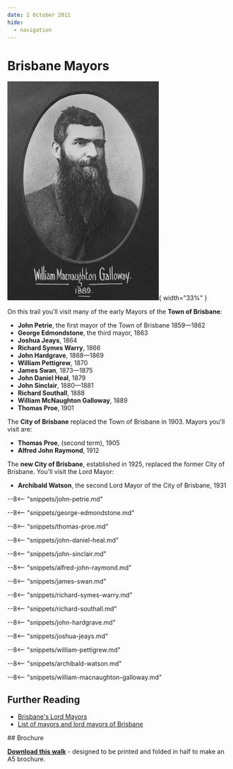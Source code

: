```yaml
---
date: 2 October 2011
hide:
  - navigation
---
```


# Brisbane Mayors  

![](../assets/william-macnaughton-galloway.jpg){ width="33%" }

On this trail you'll visit many of the early Mayors of the **Town of Brisbane**: 

- **John Petrie**, the first mayor of the Town of Brisbane 1859—1862
- **George Edmondstone**, the third mayor, 1863
- **Joshua Jeays**, 1864
- **Richard Symes Warry**, 1866
- **John Hardgrave**, 1868—1869
- **William Pettigrew**, 1870
- **James Swan**, 1873—1875
- **John Daniel Heal**, 1879
- **John Sinclair**, 1880—1881
- **Richard Southall**, 1888
- **William McNaughton Galloway**, 1889
- **Thomas Proe**, 1901

The **City of Brisbane** replaced the Town of Brisbane in 1903. Mayors you'll visit are: 

- **Thomas Proe**, (second term), 1905
- **Alfred John Raymond**, 1912

The **new City of Brisbane**, established in 1925, replaced the former City of Brisbane. You'll visit the Lord Mayor: 

- **Archibald Watson**, the second Lord Mayor of the City of Brisbane, 1931

<!--

???+ Example "Directions" 

    - Start behind Canon Garland Place in Emma Miller Avenue. 
    - walking directions
              
    ![](../assets/john-petrie.jpg){ width="100" }

-->


--8<-- "snippets/john-petrie.md"

<!--

??? Example "Directions" 

    - walking directions 
              
    ![poke](../assets/george-edmondstone.jpg){ width="100" }

-->


--8<-- "snippets/george-edmondstone.md"

<!--
??? Example "Directions" 

    - walking directions
              
    ![](../assets/thomas-proe.jpg){ width="100" }

-->


--8<-- "snippets/thomas-proe.md"

<!--

??? Example "Directions" 

    - walking directions
              
    ![missing picture](../assets/john-daniel-heal.jpg){ width="100" }

-->


--8<-- "snippets/john-daniel-heal.md"

<!--

??? Example "Directions" 

    - walking directions
              
    ![missing picture](../assets/john-sinclair.jpg){ width="100" }

-->


--8<-- "snippets/john-sinclair.md"

<!--

??? Example "Directions" 

    - walking directions
              
    ![missing picture](../assets/alfred-john-raymond.jpg){ width="100" }

-->


--8<-- "snippets/alfred-john-raymond.md"

<!--

??? Example "Directions" 

    - walking directions
              
    ![](../assets/james-swan.jpg){ width="100" }

-->


--8<-- "snippets/james-swan.md"

<!--

??? Example "Directions" 

    - walking directions
              
    ![](../assets/richard-symes-warry.jpg){ width="100" }


-->


--8<-- "snippets/richard-symes-warry.md"

<!--

??? Example "Directions" 

    - walking directions
              
    ![](../assets/richard-southall.jpg){ width="100" }


-->

--8<-- "snippets/richard-southall.md"

<!--

??? Example "Directions" 

    - walking directions
              
    ![missing picture](../assets/john-hardgrave.jpg){ width="100" }


-->


--8<-- "snippets/john-hardgrave.md"

<!--

??? Example "Directions" 

    - walking directions
              
    ![missing picture](../assets/joshua-jeays.jpg){ width="100" }

-->


--8<-- "snippets/joshua-jeays.md"

<!--

??? Example "Directions" 

    - walking directions
              
    ![](../assets/william-pettigrew.jpg){ width="100" }

-->


--8<-- "snippets/william-pettigrew.md"


<!--

??? Example "Directions" 

    - needs picture
              
    ![](../assets/archibald-watson.jpg){ width="100" }
    
-->


--8<-- "snippets/archibald-watson.md"


<!--

??? Example "Directions" 

    At this point you can either: 
    
    - end the walk by continuing down the hill to the starting point.
    - visit William MacNaughton Galloway's grave in Portion 7a. To do this: 
      - Walk along Emma Miller Avenue to Charles Heaphy Drive.
      - Continue down Charles Heaphy Drive to the Shelter Shed.
      - Walk towards O'Doherty Avenue (previously 11th Avenue) and four graves along you'll find Ned Hanlon. 
      - Walk into Portion 7a about 4 sections, and you'll find...

    ![](../assets/william-macnaughton-galloway-headstone.jpg){ width="100" }
    
-->

--8<-- "snippets/william-macnaughton-galloway.md"


<!--

??? Example "Directions" 

    - Retrace your steps back to the starting point

-->

## Further Reading

- [Brisbane's Lord Mayors](https://www.brisbane.qld.gov.au/about-council/council-information-and-rates/council-history/brisbanes-lord-mayors)
- [List of mayors and lord mayors of Brisbane](https://en.wikipedia.org/wiki/List_of_mayors_and_lord_mayors_of_Brisbane)


<div class="noprint" markdown="1">
## Brochure

**[Download this walk](../assets/guides/brisbane-mayors.pdf)** - designed to be printed and folded in half to make an A5 brochure.

</div>
